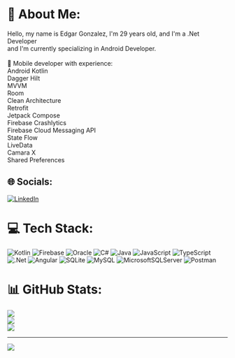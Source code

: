 # 💫 About Me:
Hello, my name is Edgar Gonzalez, I'm 29 years old, and I'm a .Net Developer<br>and I'm currently specializing in Android Developer.<br><br>📲 Mobile developer with experience:<br>Android Kotlin<br>Dagger Hilt<br>MVVM<br>Room<br>Clean Architecture<br>Retrofit<br>Jetpack Compose<br>Firebase Crashlytics<br>Firebase Cloud Messaging API<br>State Flow<br>LiveData<br>Camara X<br>Shared Preferences


## 🌐 Socials:
[![LinkedIn](https://img.shields.io/badge/LinkedIn-%230077B5.svg?logo=linkedin&logoColor=white)](https://linkedin.com/in/edgar-reyes-gonzalez) 

# 💻 Tech Stack:
![Kotlin](https://img.shields.io/badge/kotlin-%237F52FF.svg?style=for-the-badge&logo=kotlin&logoColor=white) ![Firebase](https://img.shields.io/badge/firebase-%23039BE5.svg?style=for-the-badge&logo=firebase) ![Oracle](https://img.shields.io/badge/Oracle-F80000?style=for-the-badge&logo=oracle&logoColor=white) ![C#](https://img.shields.io/badge/c%23-%23239120.svg?style=for-the-badge&logo=c-sharp&logoColor=white) ![Java](https://img.shields.io/badge/java-%23ED8B00.svg?style=for-the-badge&logo=openjdk&logoColor=white) ![JavaScript](https://img.shields.io/badge/javascript-%23323330.svg?style=for-the-badge&logo=javascript&logoColor=%23F7DF1E) ![TypeScript](https://img.shields.io/badge/typescript-%23007ACC.svg?style=for-the-badge&logo=typescript&logoColor=white) ![.Net](https://img.shields.io/badge/.NET-5C2D91?style=for-the-badge&logo=.net&logoColor=white) ![Angular](https://img.shields.io/badge/angular-%23DD0031.svg?style=for-the-badge&logo=angular&logoColor=white) ![SQLite](https://img.shields.io/badge/sqlite-%2307405e.svg?style=for-the-badge&logo=sqlite&logoColor=white) ![MySQL](https://img.shields.io/badge/mysql-%2300000f.svg?style=for-the-badge&logo=mysql&logoColor=white) ![MicrosoftSQLServer](https://img.shields.io/badge/Microsoft%20SQL%20Server-CC2927?style=for-the-badge&logo=microsoft%20sql%20server&logoColor=white) ![Postman](https://img.shields.io/badge/Postman-FF6C37?style=for-the-badge&logo=postman&logoColor=white)
# 📊 GitHub Stats:
![](https://github-readme-stats.vercel.app/api?username=Edgar94Git&theme=dark&hide_border=false&include_all_commits=false&count_private=false)<br/>
![](https://github-readme-streak-stats.herokuapp.com/?user=Edgar94Git&theme=dark&hide_border=false)<br/>
![](https://github-readme-stats.vercel.app/api/top-langs/?username=Edgar94Git&theme=dark&hide_border=false&include_all_commits=false&count_private=false&layout=compact)

---
[![](https://visitcount.itsvg.in/api?id=Edgar94Git&icon=0&color=0)](https://visitcount.itsvg.in)

<!-- Proudly created with GPRM ( https://gprm.itsvg.in ) -->

